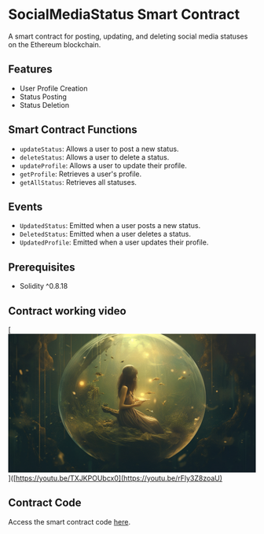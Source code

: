 # SocialMediaStatus Smart Contract

A smart contract for posting, updating, and deleting social media statuses on the Ethereum blockchain.

## Features

- User Profile Creation
- Status Posting
- Status Deletion

## Smart Contract Functions

- `updateStatus`: Allows a user to post a new status.
- `deleteStatus`: Allows a user to delete a status.
- `updateProfile`: Allows a user to update their profile.
- `getProfile`: Retrieves a user's profile.
- `getAllStatus`: Retrieves all statuses.

## Events

- `UpdatedStatus`: Emitted when a user posts a new status.
- `DeletedStatus`: Emitted when a user deletes a status.
- `UpdatedProfile`: Emitted when a user updates their profile.

## Prerequisites

- Solidity ^0.8.18

## Contract working video

[![Watch the video](https://github.com/Sandhya-Thakur/web3-socila-media/blob/main/public/web3-social.png)]([https://youtu.be/TXJKPOUbcx0](https://youtu.be/rFly3Z8zoaU)

## Contract Code

Access the smart contract code [here](https://github.com/Sandhya-Thakur/web3-socila-media/blob/main/lib/contract.sol).



